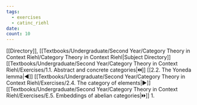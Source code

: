 ```yaml
---
tags:
  - exercises
  - catinc_riehl
date: 
count: 10
---
```

[[Directory]], [[Textbooks/Undergraduate/Second Year/Category Theory in Context Riehl/Category Theory in Context Riehl|Subject Directory]]
[[Textbooks/Undergraduate/Second Year/Category Theory in Context Riehl/Exercises/1.1. Abstract and concrete categories|🞀🞀]] [[2.2. The Yoneda lemma|◀]] [[Textbooks/Undergraduate/Second Year/Category Theory in Context Riehl/Exercises/2.4. The category of elements|▶]] [[Textbooks/Undergraduate/Second Year/Category Theory in Context Riehl/Exercises/E.5. Embeddings of abelian categories|🞂🞂]]
1. 